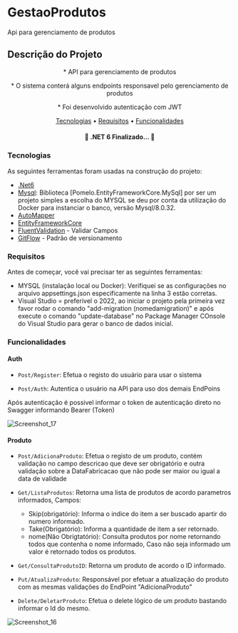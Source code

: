 # GestaoProdutos
Api para gerenciamento de produtos

## Descrição do Projeto
<p align="center">* API para gerenciamento de produtos</p>
<p align="center">* O sistema conterá alguns endpoints responsavel pelo gerenciamento de produtos</p>
<p align="center">* Foi desenvolvido autenticação com JWT</p>

<p align="center">
 <a href="#tecnologias">Tecnologias</a> • 
 <a href="#requisitos">Requisitos</a> • 
 <a href="#funcionalidades">Funcionalidades</a>
</p>

<h4 align="center"> 
	🚧  .NET 6 Finalizado...  🚧
</h4>

### Tecnologias

As seguintes ferramentas foram usadas na construção do projeto:

- [.Net6](https://dotnet.microsoft.com/en-us/download/dotnet/6.0)
- [Mysql](https://www.webtutorial.com.br/como-instalar-o-mysql-usando-o-docker/): Biblioteca [Pomelo.EntityFrameworkCore.MySql] por ser um projeto simples a escolha do MYSQL se deu por conta da utilização do Docker para instanciar o banco, versão Mysql/8.0.32.
- [AutoMapper](https://docs.automapper.org/en/stable/Getting-started.html) 
- [EntityFrameworkCore](https://learn.microsoft.com/pt-br/ef/core/)
- [FluentValidation](https://docs.fluentvalidation.net/en/latest/) - Validar Campos
- [GitFlow](https://www.atlassian.com/br/git/tutorials/comparing-workflows/gitflow-workflow) - Padrão de versionamento

### Requisitos

Antes de começar, você vai precisar ter as seguintes ferramentas:

* MYSQL (instalação local ou Docker): Verifiquei se as configurações no arquivo appsettings.json especificamente na linha 3 estão corretas.
* Visual Studio = preferivel o 2022, ao iniciar o projeto pela primeira vez favor rodar o comando "add-migration (nomedamigration)" e após execute o comando "update-database" no Package Manager COnsole do Visual Studio para gerar o banco de dados inicial.

### Funcionalidades

#### Auth
- `Post/Register`: Efetua o registo do usuário para usar o sistema

- `Post/Auth`: Autentica o usuário na API para uso dos demais EndPoins

Após autenticação é possivel informar o token de autenticação direto no Swagger informando Bearer (Token)

![Screenshot_17](https://github.com/Jucimario/GestaoProdutos/assets/8194957/5a4c35c1-f3b7-4d96-b7d6-2b07aeabca3f)

#### Produto

- `Post/AdicionaProduto`: Efetua o registo de um produto, contém validação no campo descricao que deve ser obrigatório e outra validação sobre a DataFabricacao que não pode ser maior ou igual a data de validade

- `Get/ListaProdutos`: Retorna uma lista de produtos de acordo parametros informados, 
     Campos: 
     * Skip(obrigatório): Informa o indice do item a ser buscado apartir do numero informado.
     * Take(Obrigatório): Informa a quantidade de item a ser retornado.
     * nome(Não Obrigtatório): Consulta produtos por nome retornando todos que contenha o nome informado, Caso não seja informado um valor é retornado todos os produtos.

- `Get/ConsultaProdutoID`: Retorna um produto de acordo o ID informado.

- `Put/AtualizaProduto`: Responsável por efetuar a atualização do produto com as mesmas validações do EndPoint "AdicionaProduto"

- `Delete/DeletarProduto`: Efetua o delete lógico de um produto bastando informar o Id do mesmo.


![Screenshot_16](https://github.com/Jucimario/GestaoProdutos/assets/8194957/b160bc53-9860-4475-af2d-e51b8e11633a)

